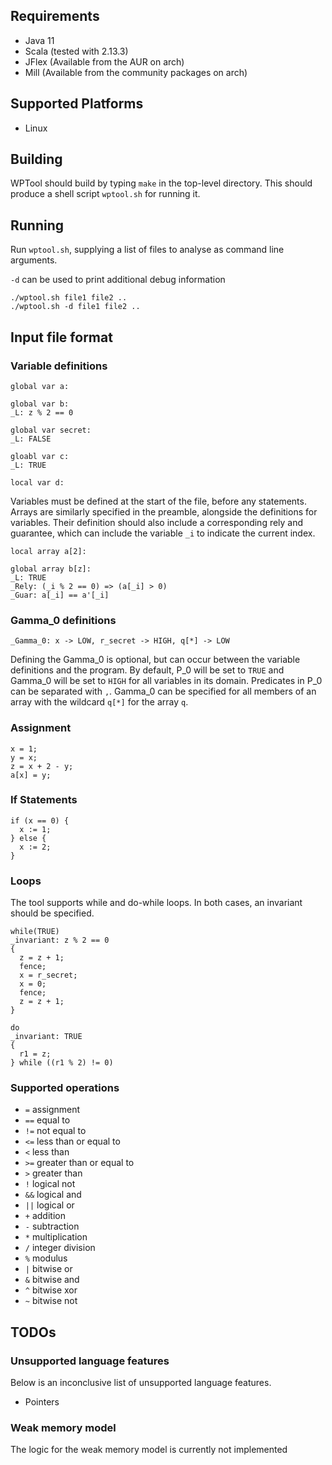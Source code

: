 ## Requirements
* Java 11
* Scala (tested with 2.13.3)
* JFlex (Available from the AUR on arch)
* Mill (Available from the community packages on arch)

## Supported Platforms
* Linux


## Building

WPTool should build by typing `make` in the top-level directory. This should produce a shell script `wptool.sh` for running it.

## Running

Run `wptool.sh`, supplying a list of files to analyse as command line
arguments.

`-d` can be used to print additional debug information 

```
./wptool.sh file1 file2 ..
./wptool.sh -d file1 file2 ..
```

## Input file format

### Variable definitions
```
global var a:

global var b:
_L: z % 2 == 0

global var secret:
_L: FALSE

gloabl var c:
_L: TRUE

local var d:
```
Variables must be defined at the start of the file, before any statements. Arrays are similarly specified in the preamble, alongside the definitions for variables. Their definition should also include a corresponding rely and guarantee, which can include the variable `_i` to indicate the current index.

```
local array a[2]:

global array b[z]:
_L: TRUE
_Rely: (_i % 2 == 0) => (a[_i] > 0)
_Guar: a[_i] == a'[_i]
```

### Gamma_0 definitions
```
_Gamma_0: x -> LOW, r_secret -> HIGH, q[*] -> LOW
```
Defining the Gamma_0 is optional, but can occur between the variable definitions and the program. By default, P_0 will be set to `TRUE` and Gamma_0 will be set to `HIGH` for all variables in its domain. Predicates in P_0 can be separated with `,`. Gamma_0 can be specified for all members of an array with the wildcard `q[*]` for the array `q`.

### Assignment
```
x = 1;
y = x;
z = x + 2 - y;
a[x] = y;
```

### If Statements
```
if (x == 0) {
  x := 1;
} else {
  x := 2;
}
```

### Loops
The tool supports while and do-while loops. In both cases, an invariant should be specified. 
```
while(TRUE)
_invariant: z % 2 == 0
{
  z = z + 1;
  fence;
  x = r_secret;
  x = 0;
  fence;
  z = z + 1;
}
```

```
do
_invariant: TRUE
{
  r1 = z;
} while ((r1 % 2) != 0)
```

### Supported operations
* `=` assignment
* `==` equal to
* `!=` not equal to
* `<=` less than or equal to
* `<` less than
* `>=` greater than or equal to
* `>` greater than
* `!` logical not
* `&&` logical and
* `||` logical or
* `+` addition
* `-` subtraction
* `*` multiplication
* `/` integer division
* `%` modulus
* `|` bitwise or
* `&` bitwise and
* `^` bitwise xor
* `~` bitwise not

## TODOs
### Unsupported language features
Below is an inconclusive list of unsupported language features.
 * Pointers
 
### Weak memory model
The logic for the weak memory model is currently not implemented

